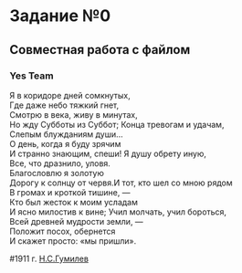 # Задание №0
## Совместная работа с файлом

### Yes Team


Я в коридоре дней сомкнутых,</br>
Где даже небо тяжкий гнет,</br>
Смотрю в века, живу в минутах,</br>
Но жду Субботы из Суббот; Конца тревогам и удачам,</br>
Слепым блужданиям души…</br>
О день, когда я буду зрячим</br>
И странно знающим, спеши! Я душу обрету иную,</br>
Все, что дразнило, уловя.</br>
Благословлю я золотую</br>
Дорогу к солнцу от червя.И тот, кто шел со мною рядом</br>
В громах и кроткой тишине, —</br>
Кто был жесток к моим усладам</br>
И ясно милостив к вине; Учил молчать, учил бороться,</br>
Всей древней мудрости земли, —</br>
Положит посох, обернется</br>
И скажет просто: «мы пришли».</br>


#1911 г. [Н.С.Гумилев](https://www.culture.ru/poems/38838/vechnoe)